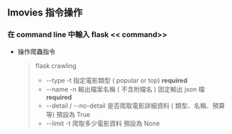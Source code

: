 ##  Imovies 指令操作

### 在 command line 中輸入 flask << command>>

* 操作爬蟲指令

  > flask crawling 
  >
  > * --type -t 指定電影類型 ( popular or top)  **required**
  > * --name -n  輸出檔案名稱 ( 不含附檔名 )  固定輸出 json 檔  **required**
  > * --detail / --no-detail  是否爬取電影詳細資料 ( 類型、名稱、預算等)  預設為 True
  > * --limit -t  爬取多少電影資料  預設為 None



